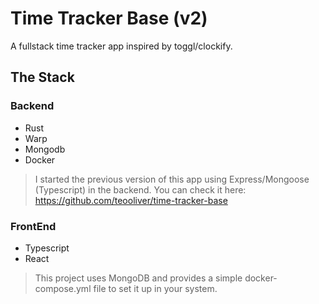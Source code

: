 # Time Tracker Base (v2)

A fullstack time tracker app inspired by toggl/clockify.

## The Stack

### Backend

- Rust
- Warp
- Mongodb
- Docker

> I started the previous version of this app using Express/Mongoose (Typescript) in the backend. You can check it here:
> https://github.com/teooliver/time-tracker-base

### FrontEnd

- Typescript
- React

> This project uses MongoDB and provides a simple docker-compose.yml file to set it up in your system.
